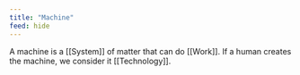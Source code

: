 ```yaml
---
title: "Machine"
feed: hide
---
```


A machine is a [[System]] of matter that can do [[Work]]. If a human creates the machine, we  consider it [[Technology]]. 
